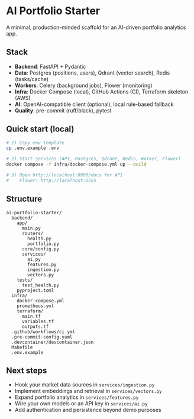 # AI Portfolio Starter

A minimal, production-minded scaffold for an AI-driven portfolio analytics app.

## Stack
- **Backend**: FastAPI + Pydantic
- **Data**: Postgres (positions, users), Qdrant (vector search), Redis (tasks/cache)
- **Workers**: Celery (background jobs), Flower (monitoring)
- **Infra**: Docker Compose (local), GitHub Actions (CI), Terraform skeleton (AWS)
- **AI**: OpenAI-compatible client (optional), local rule-based fallback
- **Quality**: pre-commit (ruff/black), pytest

## Quick start (local)
```bash
# 1) Copy env template
cp .env.example .env

# 2) Start services (API, Postgres, Qdrant, Redis, Worker, Flower)
docker compose -f infra/docker-compose.yml up --build

# 3) Open http://localhost:8000/docs for API
#    Flower: http://localhost:5555
```

## Structure
```
ai-portfolio-starter/
  backend/
    app/
      main.py
      routers/
        health.py
        portfolio.py
      core/config.py
      services/
        ai.py
        features.py
        ingestion.py
        vectors.py
    tests/
      test_health.py
    pyproject.toml
  infra/
    docker-compose.yml
    prometheus.yml
    terraform/
      main.tf
      variables.tf
      outputs.tf
  .github/workflows/ci.yml
  .pre-commit-config.yaml
  .devcontainer/devcontainer.json
  Makefile
  .env.example
```

## Next steps
- Hook your market data sources in `services/ingestion.py`
- Implement embeddings and retrieval in `services/vectors.py`
- Expand portfolio analytics in `services/features.py`
- Wire your own models or an API key in `services/ai.py`
- Add authentication and persistence beyond demo purposes
